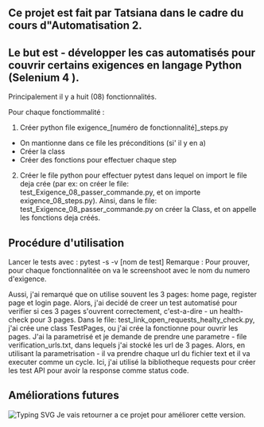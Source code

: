 
## Ce projet est fait par Tatsiana dans le cadre du cours d"Automatisation 2.
## Le but est - développer les cas automatisés pour couvrir certains exigences en langage Python (Selenium 4 ).

Principalement il y a huit (08) fonctionnalités.

Pour chaque fonctiommalité :

1. Créer python file exigence_[numéro de fonctionnalité]_steps.py
- On mantionne dans ce file les préconditions (si' il y en a)
- Créer la class
- Créer des fonctions pour effectuer chaque step
2. Créer le file python pour effectuer pytest dans lequel on import le file deja crée
(par ex: on créer le file: test_Exigence_08_passer_commande.py, et on importe exigence_08_steps.py).
Ainsi, dans le file: test_Exigence_08_passer_commande.py on créer la Class, et on 
appelle les fonctions deja créés.

## Procédure d'utilisation
Lancer le tests avec : pytest -s -v [nom de test]
Remarque : Pour prouver, pour chaque fonctionnalitée on va le screenshoot avec le nom du numero d'exigence.

Aussi, j'ai remarqué que on utilise souvent les 3 pages: home page, register page et login page.
Alors, j'ai decidé de creer un test automatisé pour verifier si ces 3 pages s'ouvrent correctement,
c'est-a-dire - un health- check pour 3 pages.
Dans le file: test_link_open_requests_healty_check.py, j'ai crée une class TestPages,
ou j'ai crée la fonctionne pour ouvrir les pages. 
J'ai la parametrisé et je demande de prendre une parametre - file verification_urls.txt,
dans lequels j'ai stocké les url de 3 pages.
Alors, en utilisant la parametrisation - il va prendre chaque url du fichier text 
et il va executer comme un cycle.
Ici, j'ai utilisé la bibliotheque requests pour créer les test API pour avoir la response comme status code.

## Améliorations futures
![Typing SVG](https://readme-typing-svg.demolab.com?color=$0E6655&lines=Améliorations+futures:)
Je vais retourner a ce projet pour améliorer cette version.
